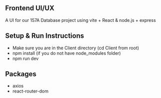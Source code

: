 ## Frontend UI/UX
A UI for our 157A Database project using vite + React & node.js + express

## Setup & Run Instructions
- Make sure you are in the Client directory (cd Client from root)
- npm install (if you do not have node_modules folder)
- npm run dev

## Packages
- axios
- react-router-dom